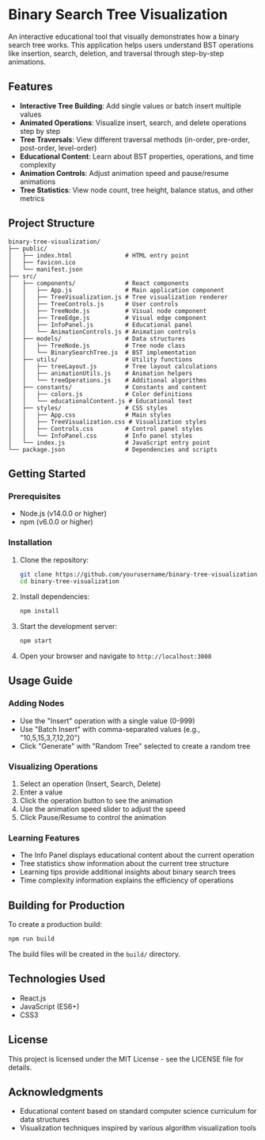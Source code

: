 # Binary Search Tree Visualization

An interactive educational tool that visually demonstrates how a binary search tree works. This application helps users understand BST operations like insertion, search, deletion, and traversal through step-by-step animations.

## Features

- **Interactive Tree Building**: Add single values or batch insert multiple values
- **Animated Operations**: Visualize insert, search, and delete operations step by step
- **Tree Traversals**: View different traversal methods (in-order, pre-order, post-order, level-order)
- **Educational Content**: Learn about BST properties, operations, and time complexity
- **Animation Controls**: Adjust animation speed and pause/resume animations
- **Tree Statistics**: View node count, tree height, balance status, and other metrics

## Project Structure

```
binary-tree-visualization/
├── public/
│   ├── index.html               # HTML entry point
│   ├── favicon.ico
│   └── manifest.json
├── src/
│   ├── components/              # React components
│   │   ├── App.js               # Main application component
│   │   ├── TreeVisualization.js # Tree visualization renderer
│   │   ├── TreeControls.js      # User controls
│   │   ├── TreeNode.js          # Visual node component
│   │   ├── TreeEdge.js          # Visual edge component
│   │   ├── InfoPanel.js         # Educational panel
│   │   └── AnimationControls.js # Animation controls
│   ├── models/                  # Data structures
│   │   ├── TreeNode.js          # Tree node class
│   │   └── BinarySearchTree.js  # BST implementation
│   ├── utils/                   # Utility functions
│   │   ├── treeLayout.js        # Tree layout calculations
│   │   ├── animationUtils.js    # Animation helpers
│   │   └── treeOperations.js    # Additional algorithms
│   ├── constants/               # Constants and content
│   │   ├── colors.js            # Color definitions
│   │   └── educationalContent.js # Educational text
│   ├── styles/                  # CSS styles
│   │   ├── App.css              # Main styles
│   │   ├── TreeVisualization.css # Visualization styles
│   │   ├── Controls.css         # Control panel styles
│   │   └── InfoPanel.css        # Info panel styles
│   └── index.js                 # JavaScript entry point
└── package.json                 # Dependencies and scripts
```

## Getting Started

### Prerequisites

- Node.js (v14.0.0 or higher)
- npm (v6.0.0 or higher)

### Installation

1. Clone the repository:
   ```bash
   git clone https://github.com/yourusername/binary-tree-visualization.git
   cd binary-tree-visualization
   ```

2. Install dependencies:
   ```bash
   npm install
   ```

3. Start the development server:
   ```bash
   npm start
   ```

4. Open your browser and navigate to `http://localhost:3000`

## Usage Guide

### Adding Nodes

- Use the "Insert" operation with a single value (0-999)
- Use "Batch Insert" with comma-separated values (e.g., "10,5,15,3,7,12,20")
- Click "Generate" with "Random Tree" selected to create a random tree

### Visualizing Operations

1. Select an operation (Insert, Search, Delete)
2. Enter a value
3. Click the operation button to see the animation
4. Use the animation speed slider to adjust the speed
5. Click Pause/Resume to control the animation

### Learning Features

- The Info Panel displays educational content about the current operation
- Tree statistics show information about the current tree structure
- Learning tips provide additional insights about binary search trees
- Time complexity information explains the efficiency of operations

## Building for Production

To create a production build:

```bash
npm run build
```

The build files will be created in the `build/` directory.

## Technologies Used

- React.js
- JavaScript (ES6+)
- CSS3

## License

This project is licensed under the MIT License - see the LICENSE file for details.

## Acknowledgments

- Educational content based on standard computer science curriculum for data structures
- Visualization techniques inspired by various algorithm visualization tools